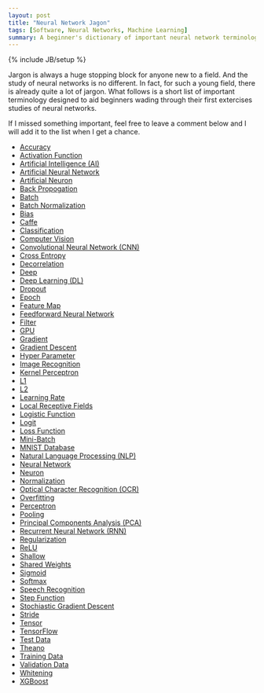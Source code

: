 ```yaml
---
layout: post
title: "Neural Network Jagon"
tags: [Software, Neural Networks, Machine Learning]
summary: A beginner's dictionary of important neural network terminology.
---
```

{% include JB/setup %}

<script type="text/javascript">
function hideshow(a){document.getElementById&&("block"==a.style.display?a.style.display="none":a.style.display="block")}
</script>

<style>.sml {font-size:small}</style>

<p>Jargon is always a huge stopping block for anyone new to a field.  And the study of neural networks is no different.  In fact, for such a young field, there is already quite a lot of jargon. What follows is a short list of important terminology designed to aid beginners wading through their first extercises studies of neural networks.</p>

<p>If I missed something important, feel free to leave a comment below and I will add it to the list when I get a chance.</p>

<ul>

<li>
<a href="javascript:hideshow(document.getElementById('acc'))">Accuracy</a>
<div id="acc" style="display: none">
<p>In science and engineering, the "<a href="https://en.wikipedia.org/wiki/Accuracy_and_precision" target="_blank">accuracy</a>" of a measurement is a description of how close that measurement is to some "true" value. By contrast, the "precision" of a measurement describes how reproducible that measurement is.</p>
<p>The accuracy of a neural network is a representation of how many inputs to the neural network result in the correct output. The accuracy of a neural network should only be trusted if it was measured against proper test data.</p>
<p class="sml">(see Loss Function, Test Data)</p>
</div>
</li>


<li>
<a href="javascript:hideshow(document.getElementById('act_fun'))">Activation Function</a>
<div id="act_fun" style="display: none">
<p>Each neuron in an artificial neural network takes in an arbitrary number of numerical inputs and outputs (usually) a single value. There are, obviously, many different mathematical functions and algorithms possible to do this computation, and they are collectively known as <a href="https://en.wikipedia.org/wiki/Activation_function" target="_blank">Activation Functions</a>.</p>
<p>There are a <a href="https://en.wikibooks.org/wiki/Artificial_Neural_Networks/Activation_Functions" target="_blank">huge</a> <a href="https://en.wikipedia.org/wiki/Activation_function#Comparison_of_activation_functions" target="_blank">variety</a> of activation functions in use in neural networks. Some of the more common include: the Step Function, variations on the Sigmoid Function, Softmax, and ReLU.</p>
<p class="sml">(see Artificial Neural Network, Neuron, ReLU, Step Function, Sigmoid, Softmax)</p>
</div>
</li>


<li>
<a href="javascript:hideshow(document.getElementById('ai'))">Artificial Intelligence (AI)</a>
<div id="ai" style="display: none">
<p><a href="https://en.wikipedia.org/wiki/Artificial_intelligence" target="_blank">Artificial Intelligence</a> is the field of computer science devoted to building software that can mimick complex analytical tasks previously only achievable by humans.</p> 
<p>NOTE: Compare and Contrast with Machine Learning.</p>
</div>
</li>


<li>
<a href="javascript:hideshow(document.getElementById('ann'))">Artificial Neural Network</a>
<div id="ann" style="display: none">
<p>
https://en.wikipedia.org/wiki/Artificial_neural_network
</p>
<p class="sml">(see Artificial Neural)</p>
</div>
</li>


<li>
<a href="javascript:hideshow(document.getElementById('artn'))">Artificial Neuron</a>
<div id="artn" style="display: none">
<p>
(neuron)
(see NN)
https://en.wikipedia.org/wiki/Artificial_neuron
</p>
<p class="sml">(see Artificial Neural Network)</p>
</div>
</li>


<li>
<a href="javascript:hideshow(document.getElementById('backp'))">Back Propogation</a>
<div id="backp" style="display: none">
<p>
https://en.wikipedia.org/wiki/Backpropagation
</p>
</div>
</li>


<li>
<a href="javascript:hideshow(document.getElementById('bat'))">Batch</a>
<div id="bat" style="display: none">
<p>
https://www.coursera.org/learn/machine-learning/lecture/9zJUs/mini-batch-gradient-descent
</p>
</div>
</li>


<li>
<a href="javascript:hideshow(document.getElementById('batch_norm'))">Batch Normalization</a>
<div id="batch_norm" style="display: none">
<p>
https://arxiv.org/abs/1502.03167
https://kratzert.github.io/2016/02/12/understanding-the-gradient-flow-through-the-batch-normalization-layer.html
</p>
<p class="sml">(see Batch, Bias)</p>
</div>
</li>


<li>
<a href="javascript:hideshow(document.getElementById('bias'))">Bias</a>
<div id="bias" style="display: none">
<p>
http://ufldl.stanford.edu/wiki/index.php/Neural_Networks#Neural_Network_model
(bias on a neuron)
</p>
</div>
</li>


<li>
<a href="javascript:hideshow(document.getElementById('caf'))">Caffe</a>
<div id="caf" style="display: none">
<p><a href="http://caffe.berkeleyvision.org/" target="_blank">Caffe</a> is a popular deep learning modeling framework.  Designed with deep neural networks in mind, Caffe is open source and BSD licensed, and is quite popular. Caffe is written in C/C++ and has APIs available in C++, Python, and Matlab.</p>
<p>Theano features an option to allow GPU acceleration of the basic neuron calculations, for a large set of common GPUs.</p>
</div>
</li>


<li>
<a href="javascript:hideshow(document.getElementById('cla'))">Classification</a>
<div id="cla" style="display: none">
<p><a href="https://en.wikipedia.org/wiki/Statistical_classification" target="_blank">Classification</a> problems are those where a particular input needs to be mapped to one of a set of possible outputs. For instance, the problem of determine which numeral a hand-written digit represents. Classification is a problem general to machine learning, not just neural networks.
</p>
</div>
</li>


<li>
<a href="javascript:hideshow(document.getElementById('comv'))">Computer Vision</a>
<div id="comv" style="display: none">
<p><a href="https://en.wikipedia.org/wiki/Computer_vision" target="_blank">Computer Visions</a> is a broadly interdisciplinary field, that deals with the software necessary to allow computers to interpret the content of images and videos. <a href="https://en.wikipedia.org/wiki/Facial_recognition_system" target="_blank">Facial Recognition</a> is a common computer vision task. But other computer vision tasks include: identifying what objects are in an image, <a href="https://en.wikipedia.org/wiki/Optical_character_recognition" target="_blank">Optical Character Recognition (OCR)</a>, and 3D-object ,<a href="https://en.wikipedia.org/wiki/Video_tracking" target="_blank">tracking analysis</a>.
</p>
</div>
</li>


<li>
<a href="javascript:hideshow(document.getElementById('cnn'))">Convolutional Neural Network (CNN)</a>
<div id="cnn" style="display: none">
<p>
https://en.wikipedia.org/wiki/Convolutional_neural_network
</p>
</div>
</li>


<li>
<a href="javascript:hideshow(document.getElementById('cent'))">Cross Entropy</a>
<div id="cent" style="display: none">
<p>
https://en.wikipedia.org/wiki/Cross_entropy
</p>
</div>
</li>


<li>
<a href="javascript:hideshow(document.getElementById('decor'))">Decorrelation</a>
<div id="decor" style="display: none">
<p>
https://en.wikipedia.org/wiki/Decorrelation
</p>
<p class="sml">(see Whitening)</p>
</div>
</li>


<li>
<a href="javascript:hideshow(document.getElementById('deep'))">Deep</a>
<div id="deep" style="display: none">
<p>
TODO
</p>
<p class="sml">(see Deep Learning, Shallow)</p>
</div>
</li>


<li>
<a href="javascript:hideshow(document.getElementById('dl'))">Deep Learning (DL)</a>
<div id="dl" style="display: none">
<p>
https://en.wikipedia.org/wiki/Deep_learning
</p>
</div>
</li>


<li>
<a href="javascript:hideshow(document.getElementById('drop'))">Dropout</a>
<div id="drop" style="display: none">
<p>
maybe original paper: https://arxiv.org/abs/1207.0580
handy paper: http://jmlr.org/papers/volume15/srivastava14a/srivastava14a.pdf
</p>
</div>
</li>


<li>
<a href="javascript:hideshow(document.getElementById('epo'))">Epoch</a>
<div id="epo" style="display: none">
<p>
http://stackoverflow.com/questions/4752626/epoch-vs-iteration-when-training-neural-networks
</p>
<p class="sml">(see Batch)</p>
</div>
</li>


<li>
<a href="javascript:hideshow(document.getElementById('feam'))">Feature Map</a>
<div id="feam" style="display: none">
<p>
https://en.wikipedia.org/wiki/Feature_%28machine_learning%29
</p>
</div>
</li>


<li>
<a href="javascript:hideshow(document.getElementById('feed'))">Feedforward Neural Network</a>
<div id="feed" style="display: none">
<p>
https://en.wikipedia.org/wiki/Feedforward_neural_network
</p>
</div>
</li>


<li>
<a href="javascript:hideshow(document.getElementById('filter'))">Filter</a>
<div id="filter" style="display: none">
<p>???
http://scholarpedia.org/article/Neural_Filtering
</p>
</div>
</li>


<li>
<a href="javascript:hideshow(document.getElementById('gpu'))">GPU</a>
<div id="gpu" style="display: none">
<p>A <a href="https://en.wikipedia.org/wiki/Graphics_processing_unit" target="_blank">GPU</a> is a specialized electronic circuit (microchip) designed to greatly increase the performance of the kinds of calculations computers need to do to display visual graphics. At its most base level, these circuits are designed to perform a narrow range of basic mathematical operations. But the trade off is they are designed to do many, perhaps hundreds, of such operations in parallel.</p>
<p>GPUs have gained popularity in neural networks, as neural network algorithms involve many neurons doing simple calculations in parallel. As such, most neural network libraries these days come with GPU acceleration as a configurable option.</p>
</div>
</li>


<li>
<a href="javascript:hideshow(document.getElementById('grad'))">Gradient</a>
<div id="grad" style="display: none">
<p>
https://en.wikipedia.org/wiki/Gradient
</p>
</div>
</li>


<li>
<a href="javascript:hideshow(document.getElementById('gd'))">Gradient Descent</a>
<div id="gd" style="display: none">
<p>
https://en.wikipedia.org/wiki/Gradient_descent
</p>
<p class="sml">(see Back Propogation)</p>
</div>
</li>


<li>
<a href="javascript:hideshow(document.getElementById('hyp'))">Hyper Parameter</a>
<div id="hyp" style="display: none">
<p>
http://cs231n.github.io/neural-networks-3/#hyper
(Hyper Parameter Optimization)
</p>
</div>
</li>


<li>
<a href="javascript:hideshow(document.getElementById('ir'))">Image Recognition</a>
<div id="ir" style="display: none">
<p>
https://en.wikipedia.org/wiki/Computer_vision#Recognition
</p>
</div>
</li>


<li>
<a href="javascript:hideshow(document.getElementById('ker'))">Kernel Perceptron</a>
<div id="ker" style="display: none">
<p>https://en.wikipedia.org/wiki/Kernel_perceptron

</p>
</div>
</li>


<li>
<a href="javascript:hideshow(document.getElementById('l1'))">L1</a>
<div id="l1" style="display: none">
<p>
http://www.ai4trade.com/GeneticAlgorithmsInForex/l1-regularization-neural-networks
L1 vs L2
https://jamesmccaffrey.wordpress.com/2015/02/07/l1-and-l2-regularization-for-machine-learning/
</p>
</div>
</li>


<li>
<a href="javascript:hideshow(document.getElementById('l2'))">L2</a>
<div id="l2" style="display: none">
<p>
L1 vs L2
https://jamesmccaffrey.wordpress.com/2015/02/07/l1-and-l2-regularization-for-machine-learning/
</p>
</div>
</li>


<li>
<a href="javascript:hideshow(document.getElementById('lr'))">Learning Rate</a>
<div id="lr" style="display: none">
<p>
http://cs231n.github.io/neural-networks-3/
</p>
<p class="sml">(see Loss Function)</p>
</div>
</li>


<li>
<a href="javascript:hideshow(document.getElementById('lrf'))">Local Receptive Fields</a>
<div id="lrf" style="display: none">
<p>
http://neuralnetworksanddeeplearning.com/chap6.html
</p>
<p class="sml">(see CNN)</p>
</div>
</li>


<li>
<a href="javascript:hideshow(document.getElementById('logf'))">Logistic Function</a>
<div id="logf" style="display: none">
<p class="sml">(see Sigmoid)</p>
</div>
</li>


<li>
<a href="javascript:hideshow(document.getElementById('logit'))">Logit</a>
<div id="logit" style="display: none">
<p>The Logit function is the inverse of the Logistic function.
https://en.wikipedia.org/wiki/Logit

https://en.wikipedia.org/wiki/Logit#/media/File:Logit.svg
</p>
</div>
</li>


<li>
<a href="javascript:hideshow(document.getElementById('loss'))">Loss Function</a>
<div id="loss" style="display: none">
<p>

http://cs231n.github.io/neural-networks-3/
(vs Learning Rate)
</p>
</div>
</li>


<li>
<a href="javascript:hideshow(document.getElementById('minib'))">Mini-Batch</a>
<div id="minib" style="display: none">
<p>
https://www.coursera.org/learn/machine-learning/lecture/9zJUs/mini-batch-gradient-descent
</p>
<p class="sml">(see Batch)</p>
</div>
</li>


<li>
<a href="javascript:hideshow(document.getElementById('mnist'))">MNIST Database</a>
<div id="mnist" style="display: none">
<p>
https://en.wikipedia.org/wiki/MNIST_database
http://yann.lecun.com/exdb/mnist/
</p>
</div>
</li>


<li>
<a href="javascript:hideshow(document.getElementById('nlp'))">Natural Language Processing (NLP)</a>
<div id="nlp" style="display: none">
<p>
https://en.wikipedia.org/wiki/Natural_language_processing
</p>
</div>
</li>


<li>
<a href="javascript:hideshow(document.getElementById('nn'))">Neural Network</a>
<div id="nn" style="display: none">
<p class="sml">(see Artificial Neural Network)</p>
</div>
</li>


<li>
<a href="javascript:hideshow(document.getElementById('neur'))">Neuron</a>
<div id="neur" style="display: none">
<p class="sml">(see Artificial Neuron)</p>
</div>
</li>


<li>
<a href="javascript:hideshow(document.getElementById('norm'))">Normalization</a>
<div id="norm" style="display: none">
<p>
http://cs231n.github.io/neural-networks-2/
</p>
</div>
</li>


<li>
<a href="javascript:hideshow(document.getElementById('ocr'))">Optical Character Recognition (OCR)</a>
<div id="ocr" style="display: none">
<p>
https://en.wikipedia.org/wiki/Optical_character_recognition
</p>
</div>
</li>


<li>
<a href="javascript:hideshow(document.getElementById('overf'))">Overfitting</a>
<div id="overf" style="display: none">
<p>
https://en.wikipedia.org/wiki/Overfitting
</p>
</div>
</li>


<li>
<a href="javascript:hideshow(document.getElementById('per'))">Perceptron</a>
<div id="per" style="display: none">
<p>
https://en.wikipedia.org/wiki/Perceptron
</p>
</div>
</li>


<li>
<a href="javascript:hideshow(document.getElementById('pool'))">Pooling</a>
<div id="pool" style="display: none">
<p>
(also max-pooling and L2-pooling)
http://ufldl.stanford.edu/tutorial/supervised/Pooling/
https://en.wikipedia.org/wiki/Convolutional_neural_network#Pooling_layer
http://neuralnetworksanddeeplearning.com/chap6.html
</p>
<p class="sml">(see CNN)</p>
</div>
</li>


<li>
<a href="javascript:hideshow(document.getElementById('pca'))">Principal Components Analysis (PCA)</a>
<div id="pca" style="display: none">
<p>
http://cs231n.github.io/neural-networks-2/
</p>
<p class="sml">(see Whitening)</p>
</div>
</li>


<li>
<a href="javascript:hideshow(document.getElementById('rnn'))">Recurrent Neural Network (RNN)</a>
<div id="rnn" style="display: none">
<p>
https://en.wikipedia.org/wiki/Recurrent_neural_network
</p>
</div>
</li>


<li>
<a href="javascript:hideshow(document.getElementById('reg'))">Regularization</a>
<div id="reg" style="display: none">
<p>Regularization of a neural network refers to those techniques used to fight overfitting. The most common regularization techniques are: L1, L2, and Dropout.

http://cs231n.github.io/neural-networks-2/#reg
</p>
</div>
</li>


<li>
<a href="javascript:hideshow(document.getElementById('relu'))">ReLU</a>
<div id="relu" style="display: none">
<p>
<a href="https://en.wikipedia.org/wiki/Rectifier_%28neural_networks%29" target="_blank">(Wiki)</a>
</p>
<p class="sml">(see Activation Function)</p>
</div>
</li>


<li>
<a href="javascript:hideshow(document.getElementById('shal'))">Shallow</a>
<div id="shal" style="display: none">
<p>In machine learning, "shallow" is a derogitory term used to describe a neural network that is not sufficiently "deep".  This is due to a particularly droll sort of egotism around the idea that "my network is deeper than yours". Yawn.</p>
<p class="sml">(see Deep)</p>
</div>
</li>


<li>
<a href="javascript:hideshow(document.getElementById('shw'))">Shared Weights</a>
<div id="shw" style="display: none">
<p>
http://neuralnetworksanddeeplearning.com/chap6.html
</p>
<p class="sml">(see CNN)</p>
</div>
</li>


<li>
<a href="javascript:hideshow(document.getElementById('sig'))">Sigmoid</a>
<div id="sig" style="display: none">
<p>
<a href="https://en.wikipedia.org/wiki/Logistic_function" target="_blank">Logistic function</a>

https://en.wikipedia.org/wiki/Logistic_function#/media/File:Logistic-curve.svg
</p>
<p class="sml">(see Activation Function)</p>
</div>
</li>


<li>
<a href="javascript:hideshow(document.getElementById('sm'))">Softmax</a>
<div id="sm" style="display: none">
<p>
https://en.wikipedia.org/wiki/Softmax_function
</p>
<p class="sml">(see Activation Function)</p>
</div>
</li>


<li>
<a href="javascript:hideshow(document.getElementById('sr'))">Speech Recognition</a>
<div id="sr" style="display: none">
<p>
https://en.wikipedia.org/wiki/Speech_recognition
</p>
</div>
</li>


<li>
<a href="javascript:hideshow(document.getElementById('step'))">Step Function</a>
<div id="step" style="display: none">
<p>
https://en.wikipedia.org/wiki/Heaviside_step_function
</p>
<p class="sml">(see Activation Function)</p>
</div>
</li>


<li>
<a href="javascript:hideshow(document.getElementById('sgd'))">Stochiastic Gradient Descent</a>
<div id="sgd" style="display: none">
<p>
http://cs231n.github.io/neural-networks-3/#sgd
</p>
<p class="sml">(see Gradient Descent)</p>
</div>
</li>


<li>
<a href="javascript:hideshow(document.getElementById('st'))">Stride</a>
<div id="st" style="display: none">
<p>
cs231n.github.io/convolutional-networks/
</p>
<p class="sml">(see CNN)</p>
</div>
</li>


<li>
<a href="javascript:hideshow(document.getElementById('ten'))">Tensor</a>
<div id="ten" style="display: none">
<p>In mathematics and physics a <a href="https://en.wikipedia.org/wiki/Tensor" target="_blank">tensor</a> is an object that performs a transformation on a vector. That vector can be in any number of dimensions and that transformation can be almost anything: shrinking, stretching, rotating or flipping a vector in an arbitrary way.</p>
<p>Be wary, as the term "tensor" is <a href="http://stats.stackexchange.com/a/198395" target="_blank">frequently mis-applied</a> in machine learning to mean "any multi-dimensional array". This is incorrect, but so prevalent that even Google has titled their most popular machine learning library "TensorFlow".</p>
</div>
</li>


<li>
<a href="javascript:hideshow(document.getElementById('tf'))">TensorFlow</a>
<div id="tf" style="display: none">
<p><a href="https://www.tensorflow.org/" target="_blank">TensorFlow</a> is a popular, open-source machine learning library. Originally developed by Google's Brain Team, it is now hosted on <a href="https://github.com/tensorflow" target="_blank">GitHub</a>. The software was originally designed for neural networks, but has since been use more generally in the machine learnig community.  The code base itself is writen in C++, and the two most popular APIs are currently in C++ and Python.</p>
<p>TensorFlow features an option to allow GPU acceleration of the basic neuron calculations, for a large set of common GPUs.</p>
</div>
</li>


<li>
<a href="javascript:hideshow(document.getElementById('test'))">Test Data</a>
<div id="test" style="display: none">
<p><a href="http://users.cecs.anu.edu.au/~jinyu/JinYu_files/preproj/ANN.pdf" target="_blank">Testing data</a> is used after a neural network has been fully trained to determine how accurate the neural network is.  In order for the results of the test data runs to be trusted, the test data cannot be used in any way to train the network.</p>
<p class="sml">(see Accuracy, Training Data, Validation Data)</p>
</div>
</li>


<li>
<a href="javascript:hideshow(document.getElementById('the'))">Theano</a>
<div id="the" style="display: none">
<p><a href="http://deeplearning.net/software/theano/introduction.html" target="_blank">Theano</a> is a popular, open-source machine learning library.</p>
<p>Theano features an option to allow GPU acceleration of the basic neuron calculations, for a large set of common GPUs.</p>
</div>
</li>


<li>
<a href="javascript:hideshow(document.getElementById('train'))">Training Data</a>
<div id="train" style="display: none">
<p><a href="http://users.cecs.anu.edu.au/~jinyu/JinYu_files/preproj/ANN.pdf" target="_blank">Training data</a> is the set of data used to train a neural network. This data must be kept completely independent from the Validation and Testing data in order to reliably determine the accuracy of the final neural network.</p>
<p class="sml">(see Accuracy, Testing Data, Validation Data)</p>
</div>
</li>


<li>
<a href="javascript:hideshow(document.getElementById('valid'))">Validation Data</a>
<div id="valid" style="display: none">
<p><a href="http://users.cecs.anu.edu.au/~jinyu/JinYu_files/preproj/ANN.pdf" target="_blank">Validation data</a> is an independent data set used to test a neural network for overfitting. Occassionally, during the training of a neural network, using the training data, the accuracy of the neural network is tested against the validation data set. A well-designed neural network will very slowly get more accurate over a long time, and at some point start to become less accurate. At that point, it is desirable to stop training your network.  This point can only be identified if there is a validation data set completely independent of the training data set.</p>
<p class="sml">(see Accuracy, Overfitting, Training Data)</p>
</div>
</li>


<li>
<a href="javascript:hideshow(document.getElementById('whi'))">Whitening</a>
<div id="whi" style="display: none">
<p>
https://theclevermachine.wordpress.com/2013/03/30/the-statistical-whitening-transform/

http://stats.stackexchange.com/questions/7757/data-normalization-and-standardization-in-neural-networks

http://cs231n.github.io/neural-networks-2/
</p>
</div>
</li>


<li>
<a href="javascript:hideshow(document.getElementById('xgb'))">XGBoost</a>
<div id="xgb" style="display: none">
<p>
http://xgboost.readthedocs.io/en/latest/model.html
</p>
</div>
</li>

</ul>
